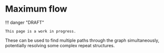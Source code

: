 # Maximum flow

!!! danger "DRAFT"

    This page is a work in progress.

These can be used to find multiple paths through the graph simultaneously, potentially resolving some complex repeat structures.

<!-- REFERENCES -->
